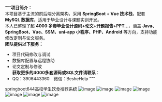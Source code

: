 """**项目简介：**  
本项目基于主流的前后端分离架构，采用 **SpringBoot + Vue 技术栈**，配套 **MySQL 数据库**，适用于毕业设计与课题实训开发。  
本人已整理了超 **4000 多套毕业设计源码+论文+开题报告+PPT...**，涵盖 **Java、SpringBoot、Vue、SSM、uni-app 小程序、PHP、Android** 等方向，支持功能修改定制与论文服务。  
**团队提供以下服务：**  
- 项目代码修改与调试  
- 数据库配置与远程协助  
- 论文定制与修改  
**获取更多的4000多套源码或SQL文件请联系：**  
- QQ：3906443360 微信：BesheHelp
"""

springboot644高校学生饮食推荐系统
![image](https://github.com/user-attachments/assets/4a5b727d-f1ed-4c0b-9a14-63ac848f888f)
![image](https://github.com/user-attachments/assets/bdf6d526-9853-4a89-86d3-e98e5c6430d3)
![image](https://github.com/user-attachments/assets/7157f72c-c3b9-41c5-bf44-93e3740cf289)
![image](https://github.com/user-attachments/assets/d6cad687-0f77-4bfd-9db1-5b30d1e1c0ab)
![image](https://github.com/user-attachments/assets/3779d367-b647-4dd4-aeb8-c67735e300e3)
![image](https://github.com/user-attachments/assets/810276c4-99d2-4b6d-bc4c-ef8a0563c6b6)
![image](https://github.com/user-attachments/assets/cb48175b-fc40-4204-92d2-c88ea23d5f11)

